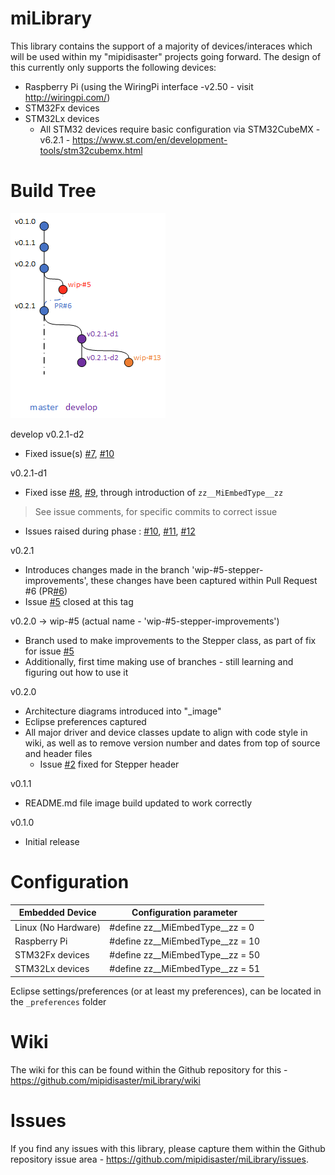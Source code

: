 # miLibrary

This library contains the support of a majority of devices/interaces which will be used within my "mipidisaster" projects going forward. The design of this currently only supports the following devices:
 * Raspberry Pi (using the WiringPi interface -v2.50 - visit http://wiringpi.com/)
 * STM32Fx devices
 * STM32Lx devices
   * All STM32 devices require basic configuration via STM32CubeMX -v6.2.1 - https://www.st.com/en/development-tools/stm32cubemx.html

# Build Tree
![build tree](/_image/Build_tree.png)

develop
v0.2.1-d2
* Fixed issue(s) [#7](https://github.com/mipidisaster/miLibrary/issues/7), [#10](https://github.com/mipidisaster/miLibrary/issues/10)

v0.2.1-d1
* Fixed isse [#8](https://github.com/mipidisaster/miLibrary/issues/8), [#9](https://github.com/mipidisaster/miLibrary/issues/9), through introduction of `zz__MiEmbedType__zz`
> See issue comments, for specific commits to correct issue
* Issues raised during phase : [#10](https://github.com/mipidisaster/miLibrary/issues/10), [#11](https://github.com/mipidisaster/miLibrary/issues/11), [#12](https://github.com/mipidisaster/miLibrary/issues/12)

v0.2.1
* Introduces changes made in the branch 'wip-#5-stepper-improvements', these changes have been captured within Pull Request #6 (PR[#6](https://github.com/mipidisaster/miLibrary/pull/6/))
* Issue [#5](https://github.com/mipidisaster/miLibrary/issues/5) closed at this tag

v0.2.0 -> wip-#5 (actual name - 'wip-#5-stepper-improvements')
* Branch used to make improvements to the Stepper class, as part of fix for issue [#5](https://github.com/mipidisaster/miLibrary/issues/5)
* Additionally, first time making use of branches - still learning and figuring out how to use it

v0.2.0
* Architecture diagrams introduced into "_image"
* Eclipse preferences captured
* All major driver and device classes update to align with code style in wiki, as well as to remove version number and dates from top of source and header files
   * Issue [#2](https://github.com/mipidisaster/miLibrary/issues/2) fixed for Stepper header

v0.1.1
* README.md file image build updated to work correctly

v0.1.0
* Initial release

# Configuration

Embedded Device | Configuration parameter
-- | --
Linux (No Hardware) | #define zz__MiEmbedType__zz  =  0
Raspberry Pi | #define zz__MiEmbedType__zz  =  10
STM32Fx devices | #define zz__MiEmbedType__zz  =  50
STM32Lx devices | #define zz__MiEmbedType__zz  =  51

Eclipse settings/preferences (or at least my preferences), can be located in the `_preferences` folder

# Wiki
The wiki for this can be found within the Github repository for this - https://github.com/mipidisaster/miLibrary/wiki

# Issues
If you find any issues with this library, please capture them within the Github repository issue area - https://github.com/mipidisaster/miLibrary/issues.

